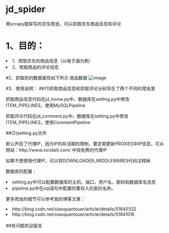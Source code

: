 # jd_spider

用scrapy框架写的京东爬虫，可以抓取京东商品信息和评论

# 1、目的：
<li>1、爬取京东的商品信息（以电子烟为例）</li>
<li>2、爬取商品的评论信息</li>

#2、抓取到的数据属性如下所示
商品数据
![image](http://github.com/xiaoquantou/jd_spider/jd_spider/good.png)

#3、使用说明：
##(1)抓取商品信息和抓取评论分别写在了两个不同的爬虫里

<p>抓取商品信息代码在jd_home.py中，数据库在setting.py中修改ITEM_PIPELINES，使用MySQLPipeline</p>
<p>抓取评论代码在jd_comment.py中，数据库在setting.py中修改ITEM_PIPELINES，使用CommentPipeline</p>

##(2)setting.py文件
<p>默认开启了代理IP，因为IP的存活期的限制，要定期更新PROXIES中IP信息，可从网站：http://www.xicidaili.com/ 中找免费的代理IP</p>

<p>如果不想使用代理IP，可以将DOWNLOADER_MIDDLEWARES代码注释掉</p>

<p>数据库的配置：<p>
<li>setting.py中可以配置数据库的主机，端口，用户名，密码和数据库名信息</li>
<li>pipeline.py中在sql语句中配置你要存入的表的名称。</li>


<p>更多爬虫的细节可以参考我的博客文章：</p>
<li>http://blog.csdn.net/xiaoquantouer/article/details/51840332</li>

<li>http://blog.csdn.net/xiaoquantouer/article/details/51841016</li>

<br>
##有问题欢迎留言

